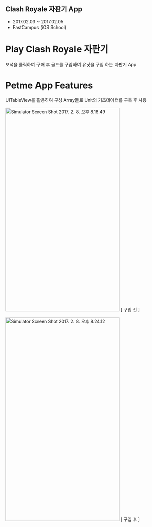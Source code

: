 ## Clash Royale 자판기 App

- 2017.02.03 ~ 2017.02.05
- FastCampus (iOS School)

# Play Clash Royale 자판기
보석을 클릭하여 구매 후 골드를 구입하여 유닛을 구입 하는 자판기 App

# Petme App Features
UITableView를 활용하여 구성
Array들로 Unit의 기초데이터를 구축 후 사용



<a data-flickr-embed="true"  href="https://www.flickr.com/photos/151739610@N03/32657036441/in/datetaken/" title="Simulator Screen Shot 2017. 2. 8. 오후 8.18.49"><img src="https://c1.staticflickr.com/1/684/32657036441_e694ddaec1_z.jpg" width="360" height="640" alt="Simulator Screen Shot 2017. 2. 8. 오후 8.18.49"></a><script async src="//embedr.flickr.com/assets/client-code.js" charset="utf-8"></script>
[ 구입 전 ]

<a data-flickr-embed="true"  href="https://www.flickr.com/photos/151739610@N03/31966463193/in/dateposted-public/" title="Simulator Screen Shot 2017. 2. 8. 오후 8.24.12"><img src="https://c1.staticflickr.com/1/269/31966463193_57b5431b8a_z.jpg" width="360" height="640" alt="Simulator Screen Shot 2017. 2. 8. 오후 8.24.12"></a><script async src="//embedr.flickr.com/assets/client-code.js" charset="utf-8"></script>
[ 구입 후 ]
